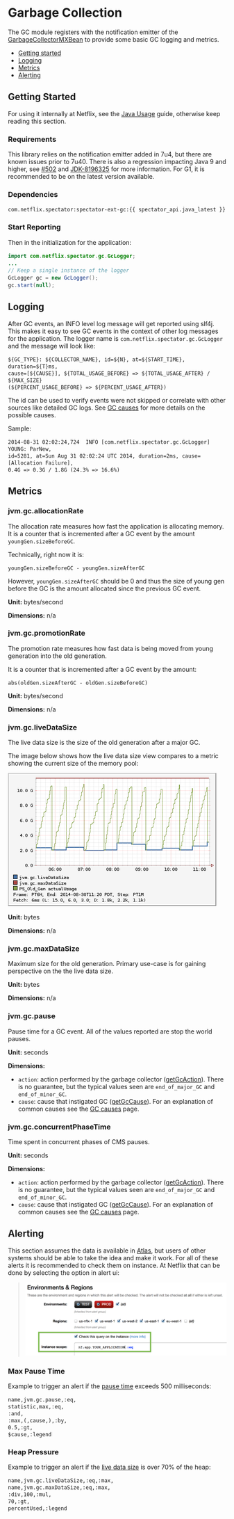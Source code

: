 # Garbage Collection

The GC module registers with the notification emitter of the [GarbageCollectorMXBean] to provide
some basic GC logging and metrics.

* [Getting started](#getting-started)
* [Logging](#logging)
* [Metrics](#metrics)
* [Alerting](#alerting)

[GarbageCollectorMXBean]: http://docs.oracle.com/javase/7/docs/api/java/lang/management/GarbageCollectorMXBean.html

## Getting Started

For using it internally at Netflix, see the [Java Usage](../usage.md) guide, otherwise
keep reading this section.

### Requirements

This library relies on the notification emitter added in 7u4, but there are known issues prior
to 7u40. There is also a regression impacting Java 9 and higher, see [#502] and [JDK-8196325]
for more information. For G1, it is recommended to be on the latest version available.

[#502]: https://github.com/Netflix/spectator/issues/502
[JDK-8196325]: https://bugs.openjdk.java.net/browse/JDK-8196325

### Dependencies

```
com.netflix.spectator:spectator-ext-gc:{{ spectator_api.java_latest }}
```

### Start Reporting

Then in the initialization for the application:

```java
import com.netflix.spectator.gc.GcLogger;
...
// Keep a single instance of the logger
GcLogger gc = new GcLogger();
gc.start(null);
```

## Logging

After GC events, an INFO level log message will get reported using slf4j. This makes it easy
to see GC events in the context of other log messages for the application. The logger name is
`com.netflix.spectator.gc.GcLogger` and the message will look like:

```
${GC_TYPE}: ${COLLECTOR_NAME}, id=${N}, at=${START_TIME}, duration=${T}ms,
cause=[${CAUSE}], ${TOTAL_USAGE_BEFORE} => ${TOTAL_USAGE_AFTER} / ${MAX_SIZE}
(${PERCENT_USAGE_BEFORE} => ${PERCENT_USAGE_AFTER})
```

The id can be used to verify events were not skipped or correlate with other sources like
detailed GC logs. See [GC causes](jvm-gc-causes.md) for more details on the possible causes.

Sample:

```
2014-08-31 02:02:24,724  INFO [com.netflix.spectator.gc.GcLogger] YOUNG: ParNew,
id=5281, at=Sun Aug 31 02:02:24 UTC 2014, duration=2ms, cause=[Allocation Failure],
0.4G => 0.3G / 1.8G (24.3% => 16.6%)
```

## Metrics

### jvm.gc.allocationRate

The allocation rate measures how fast the application is allocating memory. It is a counter
that is incremented after a GC event by the amount `youngGen.sizeBeforeGC`.

Technically, right now it is:

```
youngGen.sizeBeforeGC - youngGen.sizeAfterGC
```

However, `youngGen.sizeAfterGC` should be 0 and thus the size of young gen before the GC is
the amount allocated since the previous GC event.

**Unit:** bytes/second

**Dimensions:** n/a

### jvm.gc.promotionRate

The promotion rate measures how fast data is being moved from young generation into the old
generation.

It is a counter that is incremented after a GC event by the amount:

```
abs(oldGen.sizeAfterGC - oldGen.sizeBeforeGC)
```

**Unit:** bytes/second

**Dimensions:** n/a

### jvm.gc.liveDataSize

The live data size is the size of the old generation after a major GC.

The image below shows how the live data size view compares to a metric showing the current size
of the memory pool:

![Live Data Size](../../../../images/live_data_size.png)

**Unit:** bytes

**Dimensions:** n/a

### jvm.gc.maxDataSize

Maximum size for the old generation. Primary use-case is for gaining perspective on the the
live data size.

**Unit:** bytes

**Dimensions:** n/a

### jvm.gc.pause

Pause time for a GC event. All of the values reported are stop the world pauses.

**Unit:** seconds

**Dimensions:**

* `action`: action performed by the garbage collector ([getGcAction]). There is no guarantee, but
the typical values seen are `end_of_major_GC` and `end_of_minor_GC`.
* `cause`: cause that instigated GC ([getGcCause]). For an explanation of common causes see the
[GC causes](jvm-gc-causes.md) page.

[getGcAction]: http://docs.oracle.com/javase/7/docs/jre/api/management/extension/com/sun/management/GarbageCollectionNotificationInfo.html#getGcAction()
[getGcCause]: http://docs.oracle.com/javase/7/docs/jre/api/management/extension/com/sun/management/GarbageCollectionNotificationInfo.html#getGcCause()

### jvm.gc.concurrentPhaseTime

Time spent in concurrent phases of CMS pauses.

**Unit:** seconds

**Dimensions:**

* `action`: action performed by the garbage collector ([getGcAction]). There is no guarantee, but
the typical values seen are `end_of_major_GC` and `end_of_minor_GC`.
* `cause`: cause that instigated GC ([getGcCause]). For an explanation of common causes see the
[GC causes](jvm-gc-causes.md) page.

## Alerting

This section assumes the data is available in [Atlas](https://github.com/Netflix/atlas/wiki/),
but users of other systems should be able to take the idea and make it work. For all of these
alerts it is recommended to check them on instance. At Netflix that can be done by selecting
the option in alert ui:

> ![On Instance Alerting](../../../../images/on_instance.png)

### Max Pause Time

Example to trigger an alert if the [pause time](#jvmgcpause) exceeds 500 milliseconds:

```
name,jvm.gc.pause,:eq,
statistic,max,:eq,
:and,
:max,(,cause,),:by,
0.5,:gt,
$cause,:legend
``` 

### Heap Pressure

Example to trigger an alert if the [live data size](#jvmgclivedatasize) is over 70% of the heap:

```
name,jvm.gc.liveDataSize,:eq,:max,
name,jvm.gc.maxDataSize,:eq,:max,
:div,100,:mul,
70,:gt,
percentUsed,:legend
```
